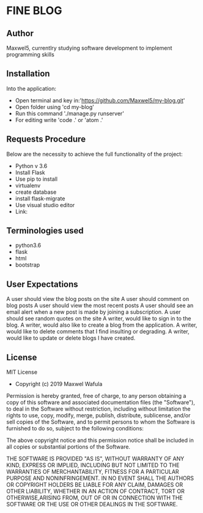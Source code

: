 # FINE BLOG

## Author
Maxwel5, currentlry studying software development to implement programming skills

## Installation
Into the application:
* Open terminal and key in:'https://github.com/Maxwel5/my-blog.git'
* Open folder using 'cd my-blog'
* Run this command './manage.py runserver'
* For editing write 'code .' or 'atom .'

## Requests Procedure
Below are the necessity to achieve the full functionality of the project:
* Python v 3.6
* Install Flask
* Use pip to install
* virtualenv
* create database
* install flask-migrate
* Use visual studio editor
* Link:

## Terminologies used
* python3.6
* flask
* html
* bootstrap

## User Expectations
A user should view the blog posts on the site
A user should comment on blog posts
A user should view the most recent posts
A user should see an email alert when a new post is made by joining a subscription.
A user should see random quotes on the site
A writer, would like to sign in to the blog.
A writer, would also like to create a blog from the application.
A writer, would like to delete comments that I find insulting or degrading.
A writer, would like to update or delete blogs I have created.

## License
MIT License
* Copyright (c) 2019 Maxwel Wafula

Permission is hereby granted, free of charge, to any person obtaining a copy of this software and associated documentation files (the "Software"), to deal in the Software without restriction, including without limitation the rights to use, copy, modify, merge, publish, distribute, sublicense, and/or sell copies of the Software, and to permit persons to whom the Software is furnished to do so, subject to the following conditions:

The above copyright notice and this permission notice shall be included in all copies or substantial portions of the Software.

THE SOFTWARE IS PROVIDED "AS IS", WITHOUT WARRANTY OF ANY KIND, EXPRESS OR IMPLIED, INCLUDING BUT NOT LIMITED TO THE WARRANTIES OF MERCHANTABILITY, FITNESS FOR A PARTICULAR PURPOSE AND NONINFRINGEMENT. IN NO EVENT SHALL THE AUTHORS OR COPYRIGHT HOLDERS BE LIABLE FOR ANY CLAIM, DAMAGES OR OTHER LIABILITY, WHETHER IN AN ACTION OF CONTRACT, TORT OR OTHERWISE,ARISING FROM, OUT OF OR IN CONNECTION WITH THE SOFTWARE OR THE USE OR OTHER DEALINGS IN THE SOFTWARE.
